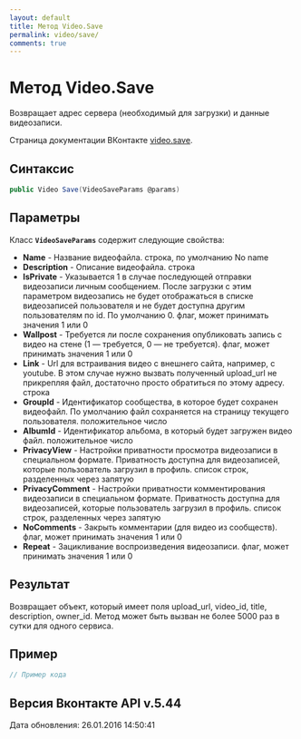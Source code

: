 ```yaml
---
layout: default
title: Метод Video.Save
permalink: video/save/
comments: true
---
```

# Метод Video.Save
Возвращает адрес сервера (необходимый для загрузки) и данные видеозаписи.

Страница документации ВКонтакте [video.save](https://vk.com/dev/video.save).

## Синтаксис
``` csharp
public Video Save(VideoSaveParams @params)
```

## Параметры
Класс **`VideoSaveParams`** содержит следующие свойства:

+ **Name** - Название видеофайла. строка, по умолчанию No name
+ **Description** - Описание видеофайла. строка
+ **IsPrivate** - Указывается 1 в случае последующей отправки видеозаписи личным сообщением. После загрузки с этим параметром видеозапись не будет отображаться в списке видеозаписей пользователя и не будет доступна другим пользователям по id. По умолчанию 0. флаг, может принимать значения 1 или 0
+ **Wallpost** - Требуется ли после сохранения опубликовать запись с видео на стене (1 — требуется, 0 — не требуется). флаг, может принимать значения 1 или 0
+ **Link** - Url для встраивания видео с внешнего сайта, например, с youtube. В этом случае нужно вызвать полученный upload_url не прикрепляя файл, достаточно просто обратиться по этому адресу. строка
+ **GroupId** - Идентификатор сообщества, в которое будет сохранен видеофайл. По умолчанию файл сохраняется на страницу текущего пользователя. положительное число
+ **AlbumId** - Идентификатор альбома, в который будет загружен видео файл. положительное число
+ **PrivacyView** - Настройки приватности просмотра видеозаписи в специальном формате. Приватность доступна для видеозаписей, которые пользователь загрузил в профиль. список строк, разделенных через запятую
+ **PrivacyComment** - Настройки приватности комментирования видеозаписи в специальном формате. 
Приватность доступна для видеозаписей, которые пользователь загрузил в профиль. список строк, разделенных через запятую
+ **NoComments** - Закрыть комментарии (для видео из сообществ). флаг, может принимать значения 1 или 0
+ **Repeat** - Зацикливание воспроизведения видеозаписи. флаг, может принимать значения 1 или 0

## Результат
Возвращает объект, который имеет поля upload_url, video_id, title, description, owner_id. 
Метод может быть вызван не более 5000 раз в сутки для одного сервиса.

## Пример
``` csharp
// Пример кода
```

## Версия Вконтакте API v.5.44
Дата обновления: 26.01.2016 14:50:41
